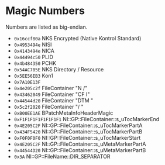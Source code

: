 # Magic Numbers

Numbers are listed as big-endian.

- `0x16ccf80a` NKS Encrypted (Native Kontrol Standard)
- `0x4953494e` NISI
- `0x4143494e` NICA
- `0x44494c50` PLID
- `0x4b484350` PCHK
- `0x54AC705E` NKS Directory / Resource
- `0x5EE56EB3` Kon1
- `0x7A10E13F`
- `0x4e205c2f` FileContainer "N \/"
- `0x43462049` FileContainer "CF I"
- `0x44544d20` FileContainer "DTM "
- `0x5c2f2020` FileContainer "\/ "
- `0xB00EE1AE` BPatchMetaInfoHeaderMagic
- `0xF1F1F1F1F1F1F1F1` NI::GP::FileContainer::s_uTocMarkerEnd
- `0x4E205C2F` NI::GP::FileContainer::s_uTocMarkerPartA
- `0x434F5420` NI::GP::FileContainer::s_uTocMarkerPartB
- `0xF0F0F0F0` NI::GP::FileContainer::s_uTocMarkerStart
- `0x4E205C2F` NI::GP::FileContainer::s_uMetaMarkerPartA
- `0x44544D20` NI::GP::FileContainer::s_uMetaMarkerPartB
- `0x3A` NI::GP::FileName::DIR_SEPARATOR
